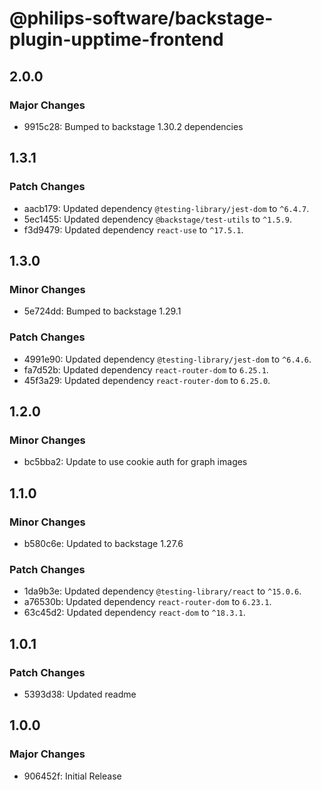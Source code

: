 # @philips-software/backstage-plugin-upptime-frontend

## 2.0.0

### Major Changes

- 9915c28: Bumped to backstage 1.30.2 dependencies

## 1.3.1

### Patch Changes

- aacb179: Updated dependency `@testing-library/jest-dom` to `^6.4.7`.
- 5ec1455: Updated dependency `@backstage/test-utils` to `^1.5.9`.
- f3d9479: Updated dependency `react-use` to `^17.5.1`.

## 1.3.0

### Minor Changes

- 5e724dd: Bumped to backstage 1.29.1

### Patch Changes

- 4991e90: Updated dependency `@testing-library/jest-dom` to `^6.4.6`.
- fa7d52b: Updated dependency `react-router-dom` to `6.25.1`.
- 45f3a29: Updated dependency `react-router-dom` to `6.25.0`.

## 1.2.0

### Minor Changes

- bc5bba2: Update to use cookie auth for graph images

## 1.1.0

### Minor Changes

- b580c6e: Updated to backstage 1.27.6

### Patch Changes

- 1da9b3e: Updated dependency `@testing-library/react` to `^15.0.6`.
- a76530b: Updated dependency `react-router-dom` to `6.23.1`.
- 63c45d2: Updated dependency `react-dom` to `^18.3.1`.

## 1.0.1

### Patch Changes

- 5393d38: Updated readme

## 1.0.0

### Major Changes

- 906452f: Initial Release
